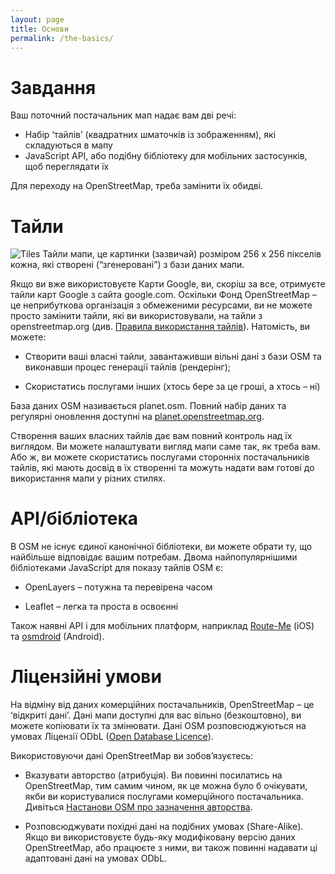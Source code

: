 ```yaml
---
layout: page
title: Основи
permalink: /the-basics/
---
```


# Завдання
Ваш поточний постачальник мап надає вам дві речі:

*   Набір ‘тайлів’ (квадратних шматочків із зображенням), які складуються в мапу
*   JavaScript API, або подібну бібліотеку для мобільних застосунків, щоб переглядати їх

Для переходу на OpenStreetMap, треба замінити їх обидві.

# Тайли

![Tiles](tiles.png)
Тайли мапи, це картинки (зазвичай) розміром 256 x 256 пікселів кожна, які створені (“згенеровані”) з бази даних мапи.

Якщо ви вже використовуєте Карти Google, ви, скоріш за все, отримуєте тайли карт Google з сайта google.com. Оскільки Фонд OpenStreetMap&nbsp;– це неприбуткова організація з обмеженими ресурсами, ви не можете просто замінити тайли, які ви використовували, на тайли з openstreetmap.org (див. [Правила використання тайлів](https://wiki.openstreetmap.org/wiki/Uk:Правила_використання_тайлів)). Натомість, ви можете:

*   Створити ваші власні тайли, завантаживши вільні дані з бази OSM та виконавши процес генерації тайлів (рендерінг);

*   Скористатись послугами інших (хтось бере за це гроші, а хтось&nbsp;– ні)

База даних OSM називається planet.osm. Повний набір даних та регулярні оновлення доступні на [planet.openstreetmap.org](http://planet.openstreetmap.org/).

Створення ваших власних тайлів дає вам повний контроль над їх виглядом. Ви можете налаштувати вигляд мапи саме так, як треба вам. Або ж, ви можете скористатись послугами сторонніх постачальників тайлів, які мають досвід в їх створенні та можуть надати вам готові до використання мапи у різних стилях.

# API/бібліотека

В OSM не існує єдиної канонічної бібліотеки, ви можете обрати ту, що найбільше відповідає вашим потребам. Двома найпопулярнішими бібліотеками JavaScript для показу тайлів OSM є:

*   OpenLayers&nbsp;– потужна та перевірена часом

*   Leaflet&nbsp;– легка та проста в освоєнні

Також наявні API і для мобільних платформ, наприклад [Route-Me](https://github.com/route-me/route-me) (iOS) та [osmdroid](https://github.com/osmdroid/osmdroid) (Android).

# Ліцензійні умови

На відміну від даних комерційних постачальників, OpenStreetMap&nbsp;– це ‘відкриті дані’. Дані мапи доступні для вас вільно (безкоштовно), ви можете копіювати їх та змінювати. Дані OSM розповсюджуються на умовах Ліцензії ODbL ([Open Database Licence](http://opendatacommons.org/licenses/odbl/summary/)).

Використовуючи дані OpenStreetMap ви зобов’язуєтесь:

*   Вказувати авторство (атрибуція). Ви повинні посилатись на OpenStreetMap, тим самим чином, як це можна було б очікувати, якби ви користувалися послугами комерційного постачальника. Дивіться [Настанови OSM про зазначення авторства](http://www.openstreetmap.org/copyright).

*   Розповсюджувати похідні дані на подібних умовах (Share-Alike). Якщо ви використовуєте будь-яку модифіковану версію даних OpenStreetMap, або працюєте з ними, ви також повинні надавати ці адаптовані дані на умовах ODbL.
